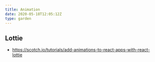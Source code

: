```yaml
---
title: Animation
date: 2020-05-18T12:05:12Z
type: garden
---
```


## Lottie

- https://scotch.io/tutorials/add-animations-to-react-apps-with-react-lottie
